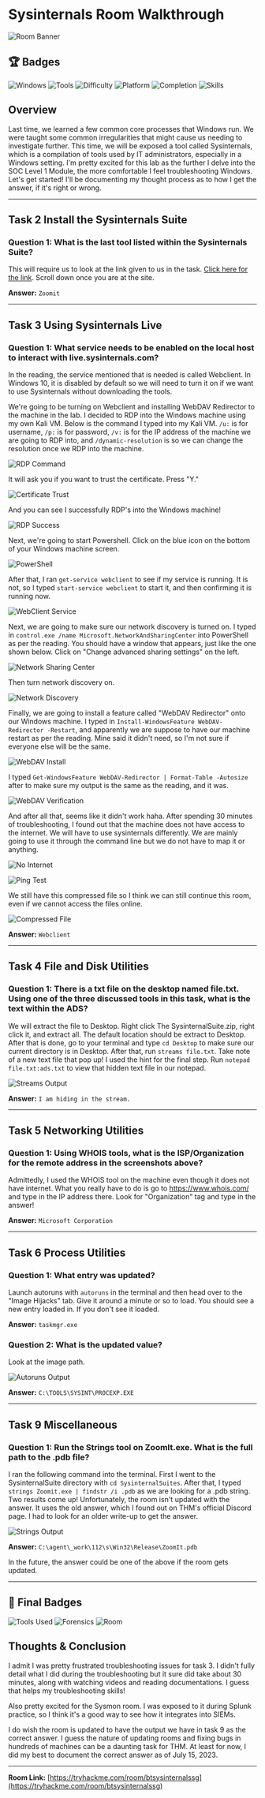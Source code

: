 # Sysinternals Room Walkthrough

![Room Banner](https://github.com/user-attachments/assets/0cfa584e-7247-4e18-8558-a5c4d651d8f1)

## 🏆 Badges
![Windows](https://img.shields.io/badge/Windows-Sysinternals-0078D6?style=for-the-badge&logo=windows&logoColor=white)
![Tools](https://img.shields.io/badge/Tools-Administration-00C800?style=for-the-badge&logo=tools&logoColor=white)
![Difficulty](https://img.shields.io/badge/Difficulty-Beginner-FFFF00?style=for-the-badge)
![Platform](https://img.shields.io/badge/Platform-TryHackMe-FF0000?style=for-the-badge&logo=tryhackme&logoColor=white)
![Completion](https://img.shields.io/badge/Completion-100%25-00FF00?style=for-the-badge)
![Skills](https://img.shields.io/badge/Skills-Windows_Forensics-800080?style=for-the-badge)

## Overview
Last time, we learned a few common core processes that Windows run. We were taught some common irregularities that might cause us needing to investigate further. This time, we will be exposed a tool called Sysinternals, which is a compilation of tools used by IT administrators, especially in a Windows setting. I'm pretty excited for this lab as the further I delve into the SOC Level 1 Module, the more comfortable I feel troubleshooting Windows. Let's get started! I'll be documenting my thought process as to how I get the answer, if it's right or wrong.

---

## Task 2 Install the Sysinternals Suite

### Question 1: What is the last tool listed within the Sysinternals Suite?
This will require us to look at the link given to us in the task. [Click here for the link](https://docs.microsoft.com/en-us/sysinternals/). Scroll down once you are at the site.

**Answer:** `Zoomit`

---

## Task 3 Using Sysinternals Live

### Question 1: What service needs to be enabled on the local host to interact with live.sysinternals.com?
In the reading, the service mentioned that is needed is called Webclient. In Windows 10, it is disabled by default so we will need to turn it on if we want to use Sysinternals without downloading the tools.

We're going to be turning on Webclient and installing WebDAV Redirector to the machine in the lab. I decided to RDP into the Windows machine using my own Kali VM. Below is the command I typed into my Kali VM. `/u:` is for username, `/p:` is for password, `/v:` is for the IP address of the machine we are going to RDP into, and `/dynamic-resolution` is so we can change the resolution once we RDP into the machine.

![RDP Command](https://github.com/user-attachments/assets/27853572-525d-4320-9c73-60e1c7ba929d)

It will ask you if you want to trust the certificate. Press "Y."

![Certificate Trust](https://github.com/user-attachments/assets/8b3da99e-e5b4-47e0-83a3-369ebda107c3)

And you can see I successfully RDP's into the Windows machine!

![RDP Success](https://github.com/user-attachments/assets/72de4642-ee26-462f-8b3b-8c4ea9136f03)

Next, we're going to start Powershell. Click on the blue icon on the bottom of your Windows machine screen.

![PowerShell](https://github.com/user-attachments/assets/51985e2b-fd59-43e0-98e2-0107532ab7f5)

After that, I ran `get-service webclient` to see if my service is running. It is not, so I typed `start-service webclient` to start it, and then confirming it is running now.

![WebClient Service](https://github.com/user-attachments/assets/6f346378-f928-410e-97fc-a883365da7f7)

Next, we are going to make sure our network discovery is turned on. I typed in `control.exe /name Microsoft.NetworkAndSharingCenter` into PowerShell as per the reading. You should have a window that appears, just like the one shown below. Click on "Change advanced sharing settings" on the left.

![Network Sharing Center](https://github.com/user-attachments/assets/fb75c9be-b079-435d-9390-ec68cd8e58e8)

Then turn network discovery on.

![Network Discovery](https://github.com/user-attachments/assets/553e11b8-5d13-46bc-8e08-2f26704a5f1a)

Finally, we are going to install a feature called "WebDAV Redirector" onto our Windows machine. I typed in `Install-WindowsFeature WebDAV-Redirector -Restart`, and apparently we are suppose to have our machine restart as per the reading. Mine said it didn't need, so I'm not sure if everyone else will be the same.

![WebDAV Install](https://github.com/user-attachments/assets/adf47500-c5c8-49b7-8299-d09f470bad0b)

I typed `Get-WindowsFeature WebDAV-Redirector | Format-Table -Autosize` after to make sure my output is the same as the reading, and it was.

![WebDAV Verification](https://github.com/user-attachments/assets/fc6978e9-3169-468d-b179-0cd00a548f71)

And after all that, seems like it didn't work haha. After spending 30 minutes of troubleshooting, I found out that the machine does not have access to the internet. We will have to use sysinternals differently. We are mainly going to use it through the command line but we do not have to map it or anything.

![No Internet](https://github.com/user-attachments/assets/6b429835-9765-4671-9ff3-fedc1fb67820)

![Ping Test](https://github.com/user-attachments/assets/a895b5c8-380f-4e51-bd3c-6b1c8288b1f8)

We still have this compressed file so I think we can still continue this room, even if we cannot access the files online.

![Compressed File](https://github.com/user-attachments/assets/05eb2b52-723d-466c-86ff-4b60236f7ad0)

**Answer:** `Webclient`

---

## Task 4 File and Disk Utilities

### Question 1: There is a txt file on the desktop named file.txt. Using one of the three discussed tools in this task, what is the text within the ADS?
We will extract the file to Desktop. Right click The SysinternalSuite.zip, right click it, and extract all. The default location should be extract to Desktop. After that is done, go to your terminal and type `cd Desktop` to make sure our current directory is in Desktop. After that, run `streams file.txt`. Take note of a new text file that pop up! I used the hint for the final step. Run `notepad file.txt:ads.txt` to view that hidden text file in our notepad.

![Streams Output](https://github.com/user-attachments/assets/ee29f2de-72f4-4906-b2ab-ea047c58a52e)

**Answer:** `I am hiding in the stream.`

---

## Task 5 Networking Utilities

### Question 1: Using WHOIS tools, what is the ISP/Organization for the remote address in the screenshots above?
Admittedly, I used the WHOIS tool on the machine even though it does not have internet. What you really have to do is go to https://www.whois.com/ and type in the IP address there. Look for "Organization" tag and type in the answer!

**Answer:** `Microsoft Corporation`

---

## Task 6 Process Utilities

### Question 1: What entry was updated?
Launch autoruns with `autoruns` in the terminal and then head over to the "Image Hijacks" tab. Give it around a minute or so to load. You should see a new entry loaded in. If you don't see it loaded.

**Answer:** `taskmgr.exe`

### Question 2: What is the updated value?
Look at the image path.

![Autoruns Output](https://github.com/user-attachments/assets/957693c7-8bd1-496e-9900-58f12625c9ac)

**Answer:** `C:\TOOLS\SYSINT\PROCEXP.EXE`

---

## Task 9 Miscellaneous

### Question 1: Run the Strings tool on ZoomIt.exe. What is the full path to the .pdb file?
I ran the following command into the terminal. First I went to the SysinternalSuite directory with `cd SysinternalSuites`. After that, I typed `strings Zoomit.exe | findstr /i .pdb` as we are looking for a .pdb string. Two results come up! Unfortunately, the room isn't updated with the answer. It uses the old answer, which I found out on THM's official Discord page. I had to look for an older write-up to get the answer.

![Strings Output](https://github.com/user-attachments/assets/044e1645-5675-49ae-8ff9-ea5257ef62dd)

**Answer:** `C:\agent\_work\112\s\Win32\Release\ZoomIt.pdb`

In the future, the answer could be one of the above if the room gets updated.

---

## 🎯 Final Badges
![Tools Used](https://img.shields.io/badge/Tools_Used-Streams|Autoruns|Strings-FFA500?style=for-the-badge)
![Forensics](https://img.shields.io/badge/Forensics-ADS_Detection-000080?style=for-the-badge)
![Room](https://img.shields.io/badge/Room-Sysinternals-FF69B4?style=for-the-badge)

## Thoughts & Conclusion

I admit I was pretty frustrated troubleshooting issues for task 3. I didn't fully detail what I did during the troubleshooting but it sure did take about 30 minutes, along with watching videos and reading documentations. I guess that helps my troubleshooting skills!

Also pretty excited for the Sysmon room. I was exposed to it during Splunk practice, so I think it's a good way to see how it integrates into SIEMs.

I do wish the room is updated to have the output we have in task 9 as the correct answer. I guess the nature of updating rooms and fixing bugs in hundreds of machines can be a daunting task for THM. At least for now, I did my best to document the correct answer as of July 15, 2023.

---

**Room Link:** [https://tryhackme.com/room/btsysinternalssg](https://tryhackme.com/room/btsysinternalssg)
